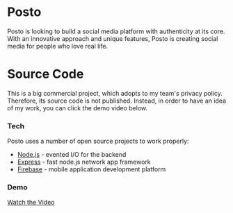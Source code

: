 # Posto
Posto is looking to build a social media platform with authenticity at its core. With an innovative approach and unique features, Posto is creating social media for people who love real life.

# Source Code
This is a big commercial project, which adopts to my team's privacy policy. Therefore, its source code is not published. Instead, in order to have an idea of my work, you can click the demo video below.

### Tech
Posto uses a number of open source projects to work properly:
- [Node.js](https://nodejs.org/en/) - evented I/O for the backend
- [Express](https://expressjs.com) - fast node.js network app framework
- [Firebase](https://firebase.google.com) - mobile application development platform

### Demo
[Watch the Video](https://youtu.be/GiEf_VRIOiw)



